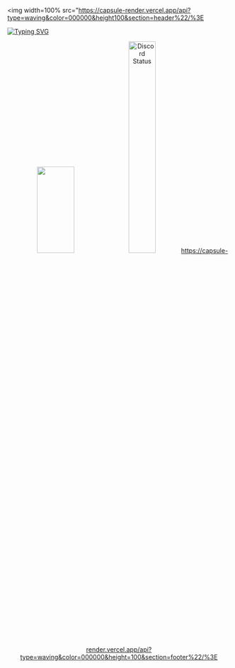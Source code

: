 <!-- Banner -->
<img width=100% src="https://capsule-render.vercel.app/api?type=waving&color=000000&height100&section=header%22/%3E


<!-- Typing Animation -->
[![Typing SVG](https://readme-typing-svg.herokuapp.com/?color=a3a3a3&size=35&center=true&vCenter=true&width=1000&lines=Yo,+I'm+Victor;I'm+from+Brazil;I'm+Studying+Python)](https://git.io/typing-svg)

<div align="center">
   <!-- Languages Display -->
  <img width="41%" height="195px" src="https://github-readme-stats.vercel.app/api/top-langs/?username=11betray&layout=compact&hide_border=true&title_color=a3a3a3&text_color=a3a3a3&bg_color=0d1117" />
  <!-- Dc Presence -->
  <a href="https://discord.com/users/748549230603534416" target="_blank">
    <img width="35%" alt="Discord Status" src="https://lanyard.cnrad.dev/api/350049031390494721?bg=1a1c1f8f&borderRadius=30px%22%3E
</a>
</div>

<!-- Footer -->
<img width=100% src="https://capsule-render.vercel.app/api?type=waving&color=000000&height=100&section=footer%22/%3E
